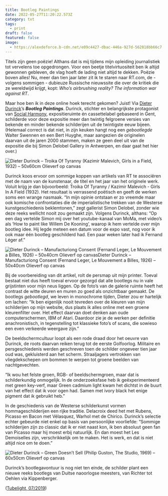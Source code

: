 ```yaml
---
title: Bootleg Paintings
date: 2022-05-27T11:20:22.573Z
category: txt
tags:
  - print
draft: false
featured: false
image:
  - https://alexdeforce.b-cdn.net/e09c4427-dbac-446a-927d-562818bb66c7.png
---
```

Titels zijn geen poëzie! Althans dat is mij tijdens mijn opleiding journalistiek tot vervelens toe opgedrongen. Voor een beetje titelvirtuositeit ben ik altijd gewonnen gebleven, de vlag hoeft de lading niet altijd te dekken. Poëzie boven alles! Nu, meer dan tien jaar later zit ik te staren naar RT.com, de - volgens sommigen - dubieuze Russische nieuwssite die over de kritiek die ze wereldwijd krijgt, kopt: *Who’s airbrushing reality? The information war against RT*. 

Maar hoe ben ik in deze online hoek terecht gekomen? Juist! Via [Dieter Durinck](https://www.instagram.com/dieterdurinck/)’s ***Bootleg Paintings***. Durinck, stichter en belangrijkste protagonist van [Social Harmony](https://socialharmony.bandcamp.com/audio), expositieruimte én cassettelabel gebaseerd in Gent, schilderde voor deze expositie meer dan twintig felgroene versies van bekende en minder bekende schilderijen uit de twintigste eeuw bijeen. (Helemaal correct is dat niet, in zijn keuken hangt nog een *gebootlegde* Walter Swennen en een Bert Huyghe, maar aangezien de originelen daarvan uit de jaren 2000 stammen, maken ze geen deel uit van de expositie die bij Simon Delobel Gallery in Antwerpen, en daar gaat het hier over.)

![Dieter Durinck – Troika Of Tyranny (Kazimir Malevich, Girls in a Field, 1932) – 50x60cm Olieverf op canvas](https://alexdeforce.b-cdn.net/0f65911a-0d7c-4165-adba-af1cb4ff6acc.png "Dieter Durinck – Troika Of Tyranny (Kazimir Malevich, Girls in a Field, 1932) – 50x60cm Olieverf op canvas")

Durinck koos ervoor om sommige koppen van artikels van RT te associëren met de naam van de kunstenaar, de titel en het jaar van het originele werk. Voluit krijg je dan bijvoorbeeld: Troika Of Tyranny / Kazimir Malevich - Girls In A Field (1932). Het resultaat is verrassend poëtisch en geeft de werken soms een wrange nasmaak. “In mijn opinie ontstaan er zo vreemde maar ook komische confrontaties die de imperialistische trekken van de Westerse kunstgeschiedenis beklemtonen,” zegt gallerist Simon Delobel, zonder wie deze reeks wellicht nooit zou gemaakt zijn. Volgens Durinck, althans: “Op een dag vertelde Simon mij over het youtube-kanaal van MoMa, met video’s als ‘How to paint like Willem De Kooning’, waarop ik hem vertelde over mijn bootleg idee. Hij legde meteen een datum voor de expo vast, nog voor ik ook maar één bootleg geschilderd had. Een paar weken later had ik Fernand Léger af.”

![Dieter Durinck – Manufacturiong Consent (Fernand Leger, Le Mouvement a Billes, 1926) – 50x40cm Olieverf op canvasDieter Durinck – Manufacturiong Consent (Fernand Leger, Le Mouvement a Billes, 1926) – 50x40cm Olieverf op canvas](https://alexdeforce.b-cdn.net/2719f934-6e7e-4b5f-aa03-1ca22e87c2a3.png "Dieter Durinck – Manufacturiong Consent (Fernand Leger, Le Mouvement a Billes, 1926) – 50x40cm Olieverf op canvasDieter Durinck – Manufacturiong Consent (Fernand Leger, Le Mouvement a Billes, 1926) – 50x40cm Olieverf op canvas")

Bij de voorbereiding van dit artikel, rolt de persmap uit mijn printer. Toeval bestaat niet dus heeft toeval ervoor gezorgd dat alle bootlegs nu in vale grijstinten voor mijn neus liggen. Op de foto’s van de galerie ruimte heeft het contrast de witte deuren en muren zo goed als onzichtbaar gemaakt. De bootlegs *gebootlegd*, we leven in monochrome tijden, Dieter zou er hartelijk om lachen: “Ik ben eigenlijk nooit tevreden over de kleuren van mijn schilderijen op mijn website, dus plaats ik alles online met een groene kleurenfilter over. Het effect daarvan doet denken aan oude computerschermen, IBM of Atari. Daardoor zie je de werken per definitie anachronistisch, in tegenstelling tot klassieke foto’s of scans, die sowieso een even verkeerde weergave zijn.”

De beeldschermcultuur loopt als een rode draad door het oeuvre van Durinck, de roots daarvan reiken terug tot de eerste Golfoorlog. Militaire en persgeschiedenis werden geschreven toen de schilder ongeveer tien jaar oud was, gekluisterd aan het scherm. Straaljagers vertrokken van vliegdekschepen om bommen te werpen tot groene beelden van nachtgevechten. 

“Ik wou het felste groen, RGB- of beeldschermgroen, maar dat is schilderkundig onmogelijk. In de onderzoeksfase heb ik geëxperimenteerd met green key-verf, maar Green cadmium light kwam het dichtst in de buurt van het effect dat ik voor ogen had. Samen met ivory black het enige pigment dat ik gebruikt heb.”

In de geschiedenis van de Westerse schilderkunst vormen hommageschilderijen een rijke traditie. Delacroix deed het met Rubens, Picasso en Bacon met Vélasquez, Warhol met de Chirico. Durinck’s selectie echter gebeurde niet enkel op basis van persoonlijke voorliefde: “Sommige schilderijen zijn zo classic dat ik er niet naast kon, ik ben absoluut geen fan van Picasso maar hij moest erbij natuurlijk. En dan moest het Les Demoiselles zijn, verschrikkelijk om te maken. Het is werk, en dat is niet altijd nice om te doen.”

![Dieter Durinck – Green Doesn’t Sell (Philip Guston, The Studio, 1969) – 60x50cm Olieverf op canvas](https://alexdeforce.b-cdn.net/4fa2a5c4-1a0c-4663-b79b-b39ba655d60e.png "Dieter Durinck – Green Doesn’t Sell (Philip Guston, The Studio, 1969) – 60x50cm Olieverf op canvas")

Durinck’s bootlegavontuur is nog niet ten einde, de schilder plant een nieuwe reeks bootlegs van Duitse naoorlogse meesters, van Richter tot Oehlen via Kippenberger.

([Tubelight, 07/2019](https://www.tubelight.nl/bootleg-paintings/))